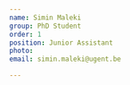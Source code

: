 ```yaml
---
name: Simin Maleki
group: PhD Student
order: 1
position: Junior Assistant
photo: 
email: simin.maleki@ugent.be

---
```


